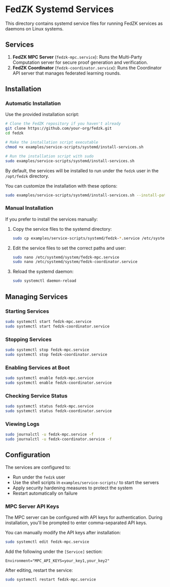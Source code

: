 # FedZK Systemd Services

This directory contains systemd service files for running FedZK services as daemons on Linux systems.

## Services

1. **FedZK MPC Server** (`fedzk-mpc.service`): Runs the Multi-Party Computation server for secure proof generation and verification.
2. **FedZK Coordinator** (`fedzk-coordinator.service`): Runs the Coordinator API server that manages federated learning rounds.

## Installation

### Automatic Installation

Use the provided installation script:

```bash
# Clone the FedZK repository if you haven't already
git clone https://github.com/your-org/fedzk.git
cd fedzk

# Make the installation script executable
chmod +x examples/service-scripts/systemd/install-services.sh

# Run the installation script with sudo
sudo examples/service-scripts/systemd/install-services.sh
```

By default, the services will be installed to run under the `fedzk` user in the `/opt/fedzk` directory.

You can customize the installation with these options:

```bash
sudo examples/service-scripts/systemd/install-services.sh --install-path /custom/path --user custom_user
```

### Manual Installation

If you prefer to install the services manually:

1. Copy the service files to the systemd directory:
   ```bash
   sudo cp examples/service-scripts/systemd/fedzk-*.service /etc/systemd/system/
   ```

2. Edit the service files to set the correct paths and user:
   ```bash
   sudo nano /etc/systemd/system/fedzk-mpc.service
   sudo nano /etc/systemd/system/fedzk-coordinator.service
   ```

3. Reload the systemd daemon:
   ```bash
   sudo systemctl daemon-reload
   ```

## Managing Services

### Starting Services

```bash
sudo systemctl start fedzk-mpc.service
sudo systemctl start fedzk-coordinator.service
```

### Stopping Services

```bash
sudo systemctl stop fedzk-mpc.service
sudo systemctl stop fedzk-coordinator.service
```

### Enabling Services at Boot

```bash
sudo systemctl enable fedzk-mpc.service
sudo systemctl enable fedzk-coordinator.service
```

### Checking Service Status

```bash
sudo systemctl status fedzk-mpc.service
sudo systemctl status fedzk-coordinator.service
```

### Viewing Logs

```bash
sudo journalctl -u fedzk-mpc.service -f
sudo journalctl -u fedzk-coordinator.service -f
```

## Configuration

The services are configured to:

- Run under the `fedzk` user
- Use the shell scripts in `examples/service-scripts/` to start the servers
- Apply security hardening measures to protect the system
- Restart automatically on failure

### MPC Server API Keys

The MPC server can be configured with API keys for authentication. During installation, you'll be prompted to enter comma-separated API keys.

You can manually modify the API keys after installation:

```bash
sudo systemctl edit fedzk-mpc.service
```

Add the following under the `[Service]` section:

```
Environment="MPC_API_KEYS=your_key1,your_key2"
```

After editing, restart the service:

```bash
sudo systemctl restart fedzk-mpc.service
``` 